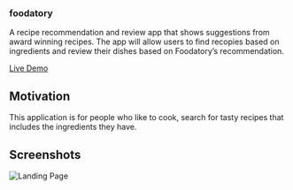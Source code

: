 ### foodatory
A recipe recommendation and review app that shows suggestions from award winning recipes. The app will allow users to find recopies based on ingredients and review their dishes based on Foodatory’s recommendation. 

 [Live Demo](https://foodatories.herokuapp.com/)

## Motivation
This application is for people who like to cook, search for tasty recipes that includes the ingredients they have.
 
## Screenshots
![Landing Page]()

